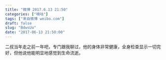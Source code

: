 ```yaml
---
title: "微博 2017.6.13 21:50"
categories: ["嘀咕"]
tags: ["来自微博 weibo.com"]
draft: false
slug: "BdwsUu"
date: "2017-06-13 21:50:00"
---
```


<p>二叔当年走之前一年吧，专门跟我聊过，他的身体非常健康，全身检查显示一切完好，但他说他能明显地感觉到生命流逝。 ​​​​</p>
